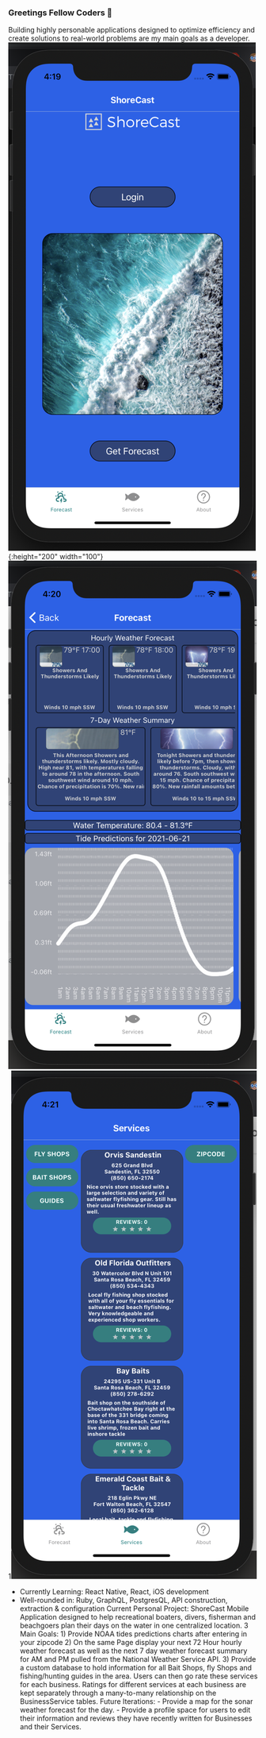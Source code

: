 ### Greetings Fellow Coders 👋

Building highly personable applications designed to optimize efficiency and create solutions to real-world problems are my main goals as a developer.
![](Screen%20Shot%202021-06-21%20at%204.19.07%20PM.png){:height="200" width="100"}
![](Screen%20Shot%202021-06-21%20at%204.20.32%20PM.png)
1![](Screen%20Shot%202021-06-21%20at%204.21.12%20PM.png)
- Currently Learning: React Native, React, iOS development
- Well-rounded in: Ruby, GraphQL, PostgresQL, API construction, extraction & configuration
Current Personal Project: ShoreCast
Mobile Application designed to help recreational boaters, divers, fisherman and beachgoers plan their days on the water in one centralized location.
3 Main Goals: 1) Provide NOAA tides predictions charts after entering in your zipcode
              2) On the same Page display your next 72 Hour hourly weather forecast as well as the next 7 day weather forecast summary for AM and PM pulled                  from the National Weather Service API.
              3) Provide a custom database to hold information for all Bait Shops, fly Shops and fishing/hunting guides in the area. Users can then go rate                  these services for each business. Ratings for different services at each business are kept separately through a many-to-many relationship                  on the BusinessService tables.
Future Iterations: 
        - Provide a map for the sonar weather forecast for the day.
        - Provide a profile space for users to edit their information and reviews they have recently written for Businesses and their Services.
           
                  

